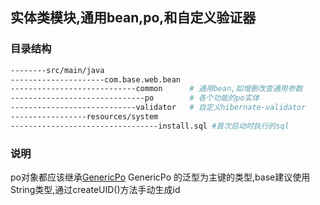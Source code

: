## 实体类模块,通用bean,po,和自定义验证器

### 目录结构

```bash
--------src/main/java
---------------------com.base.web.bean
----------------------------common      # 通用bean,如增删改查通用参数
------------------------------po        # 各个功能的po实体
----------------------------validator   # 自定义hibernate-validator
-----------------resources/system
---------------------------------install.sql #首次启动时执行的sql
```

### 说明
po对象都应该继承[GenericPo](src/main/java/com/base/web/bean/po/GenericPo.java)
GenericPo 的泛型为主键的类型,base建议使用String类型,通过createUID()方法手动生成id
